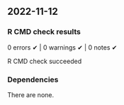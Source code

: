 ## 2022-11-12
### R CMD check results
0 errors ✔ | 0 warnings ✔ | 0 notes ✔

R CMD check succeeded

### Dependencies
There are none.
